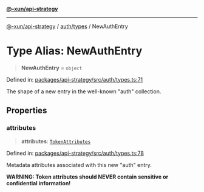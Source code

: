 [**@-xun/api-strategy**](../../../README.md)

***

[@-xun/api-strategy](../../../README.md) / [auth/types](../README.md) / NewAuthEntry

# Type Alias: NewAuthEntry

> **NewAuthEntry** = `object`

Defined in: [packages/api-strategy/src/auth/types.ts:71](https://github.com/Xunnamius/api-utils/blob/4b9cf49c1b8ec6d8960c6a16e9e497be226b121a/packages/api-strategy/src/auth/types.ts#L71)

The shape of a new entry in the well-known "auth" collection.

## Properties

### attributes

> **attributes**: [`TokenAttributes`](TokenAttributes.md)

Defined in: [packages/api-strategy/src/auth/types.ts:78](https://github.com/Xunnamius/api-utils/blob/4b9cf49c1b8ec6d8960c6a16e9e497be226b121a/packages/api-strategy/src/auth/types.ts#L78)

Metadata attributes associated with this new "auth" entry.

**WARNING: Token attributes should NEVER contain sensitive or confidential
information!**
